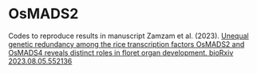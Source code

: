 # OsMADS2
Codes to reproduce results in manuscript Zamzam et al. (2023). [Unequal genetic redundancy among the rice transcription factors OsMADS2 and OsMADS4 reveals distinct roles in floret organ development. bioRxiv 2023.08.05.552136](https://doi.org/10.1101/2023.08.05.552136)
